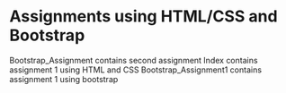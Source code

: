 # Assignments using HTML/CSS and Bootstrap
Bootstrap_Assignment contains second assignment
Index contains assignment 1 using HTML and CSS
Bootstrap_Assignment1 contains assignment 1 using bootstrap
